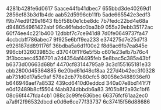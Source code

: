 4281b428fe6d0617
5aace44fb41dbec7
655bbd3de40269d1
2856ef83b3d1b4dc
aab52d5996cb11fb
5ade665542e3edf3
f9b74ed9f29e1643
fb5f58b0e1cbe8dc
7b7fedc22bd4e68a
d948054961422abf
96c46febdc0ba3b9
055a29ebb35172ac
60f74ee4c221b400
12dbbf7c7ce941d8
7d0fe0649737fa47
4ccbcbff786abec7
9f925e6bff9ea233
e374275d7e25d7f3
e926187dd891176f
36bdba5a6d1f00e2
f8d6ac6fb7ea845e
996cbf326039853c
d37040f11f6e5f5b
c601e23efb7b76c4
3f3bccaec4536701
a2d4354af4495feb
5e8bac5c385a43bf
b6373d00663d68bf
4470cf83144795a9
3c3d155165181e33
cbb2800d45364885
6e20bd61d48cf8aa
227d4b42ec3f0328
ab731d0d17a5c9af
578e2cb77b80cfc5
80058e3488936ef0
b646946aef7a8532
439cd6410d0eddcd
340a07e8bd141f7f
e0d12489b8cf5504
f4ab824dbbdb6a83
3f05b8f2a93c1bf6
08c66f447fda4cb1
088c3c99fe636bec
66376fcf61aa2ec0
a7a9f2f96532dbcd
e0d6e6ce77f33737
6c37415f56d88686
